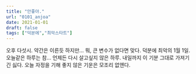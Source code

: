 ```yaml
---
title: "안좋아."
url: "0101_anjoa"
date: 2021-01-01
draft: false
tags: ["덕분에","최악스타트"]
---
```

오후 다섯시. 약간은 이른듯 하지만... 뭐, 큰 변수가 없다면 맞다. 덕분에 최악의 1월 1일. 오늘같은 하루는 참... 언제든 다시 살고싶지 않은 하루. 내일까지 이 기분 그대로 가져기긴 싫다. 오늘 자정을 기해 좋지 않은 기운은 모조리 없앤다.
